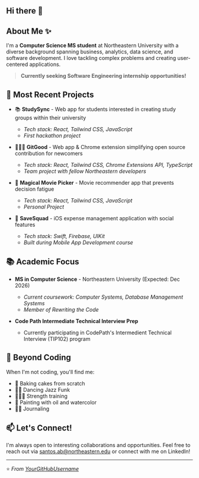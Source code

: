 ## Hi there 👋

## About Me ✨

I'm a **Computer Science MS student** at Northeastern University with a diverse background spanning business, analytics, data science, and software development. I love tackling complex problems and creating user-centered applications.

> **Currently seeking Software Engineering internship opportunities!**

## 🚀 Most Recent Projects
- 📚 **StudySync** - Web app for students interested in creating study groups within their university
  - *Tech stack: React, Tailwind CSS, JavaScript*
  - *First hackathon project*

- 👩🏻‍💻 **GitGood** - Web app & Chrome extension simplifying open source contribution for newcomers
  - *Tech stack: React, Tailwind CSS, Chrome Extensions API, TypeScript*
  - *Team project with fellow Northeastern developers*
    
- 🔮 **Magical Movie Picker** - Movie recommender app that prevents decision fatigue
  - *Tech stack: React, Tailwind CSS, JavaScript*
  - *Personal Project*
    
- 💸 **SaveSquad** - iOS expense management application with social features
  - *Tech stack: Swift, Firebase, UIKit*
  - *Built during Mobile App Development course*
    
## 📚 Academic Focus

- **MS in Computer Science** - Northeastern University (Expected: Dec 2026)
  - *Current coursework: Computer Systems, Database Management Systems*
  - *Member of Rewriting the Code*

- **Code Path Intermediate Technical Interview Prep** 
  - Currently participating in CodePath's Intermedient Technical Interview (TIP102) program
    

## 🎨 Beyond Coding

When I'm not coding, you'll find me:
- 🧁 Baking cakes from scratch
- 💃🏻 Dancing Jazz Funk
- 🏋🏻‍♀️ Strength training
- 🎨 Painting with oil and watercolor
- ✍🏼 Journaling


## 📫 Let's Connect!

I'm always open to interesting collaborations and opportunities. Feel free to reach out via [santos.ab@northeastern.edu](mailto:santos.ab@northeastern.edu) or connect with me on LinkedIn!

---

⭐️ *From [YourGitHubUsername](https://github.com/YourGitHubUsername)*
